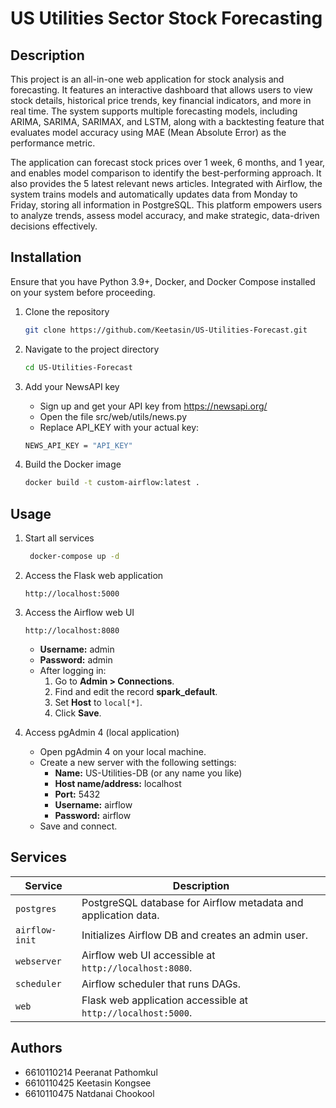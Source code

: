 # US Utilities Sector Stock Forecasting

## Description
This project is an all-in-one web application for stock analysis and forecasting. It features an interactive dashboard that allows users to view stock details, historical price trends, key financial indicators, and more in real time. The system supports multiple forecasting models, including ARIMA, SARIMA, SARIMAX, and LSTM, along with a backtesting feature that evaluates model accuracy using MAE (Mean Absolute Error) as the performance metric.

The application can forecast stock prices over 1 week, 6 months, and 1 year, and enables model comparison to identify the best-performing approach. It also provides the 5 latest relevant news articles. Integrated with Airflow, the system trains models and automatically updates data from Monday to Friday, storing all information in PostgreSQL. This platform empowers users to analyze trends, assess model accuracy, and make strategic, data-driven decisions effectively.

## Installation
Ensure that you have Python 3.9+, Docker, and Docker Compose installed on your system before proceeding.

1. Clone the repository
   ```bash
   git clone https://github.com/Keetasin/US-Utilities-Forecast.git
   ```
2. Navigate to the project directory
   ```bash
   cd US-Utilities-Forecast
   ```
3. Add your NewsAPI key
   - Sign up and get your API key from https://newsapi.org/
   - Open the file src/web/utils/news.py
   - Replace API_KEY with your actual key:
   ```bash
   NEWS_API_KEY = "API_KEY" 
   ```
   
4. Build the Docker image
   ```bash
   docker build -t custom-airflow:latest .
   ```

## Usage
1. Start all services
   ```bash
    docker-compose up -d
   ```
2. Access the Flask web application
   ```
   http://localhost:5000
   ```
3. Access the Airflow web UI 
   ```
   http://localhost:8080
   ```
   - **Username:** admin
   - **Password:** admin 
   - After logging in:
        1. Go to **Admin > Connections**.
        2. Find and edit the record **spark_default**.
        3. Set **Host** to `local[*]`.
        4. Click **Save**.

4. Access pgAdmin 4 (local application)
   - Open pgAdmin 4 on your local machine.
   - Create a new server with the following settings:
     - **Name:** US-Utilities-DB (or any name you like)
     - **Host name/address:** localhost
     - **Port:** 5432
     - **Username:** airflow
     - **Password:** airflow
   - Save and connect. 

## Services
| Service        | Description                                                    |
| -------------- | -------------------------------------------------------------- |
| `postgres`     | PostgreSQL database for Airflow metadata and application data. |
| `airflow-init` | Initializes Airflow DB and creates an admin user.              |
| `webserver`    | Airflow web UI accessible at `http://localhost:8080`.          |
| `scheduler`    | Airflow scheduler that runs DAGs.                              |
| `web`          | Flask web application accessible at `http://localhost:5000`.   |

## Authors 
- 6610110214 Peeranat Pathomkul
- 6610110425 Keetasin Kongsee
- 6610110475 Natdanai Chookool









